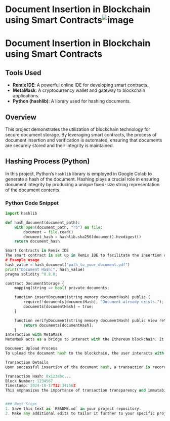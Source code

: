 # Document Insertion in Blockchain using Smart Contracts![image](https://github.com/user-attachments/assets/f22e4d6f-58fa-4961-adef-8f1488f76f07)
# Document Insertion in Blockchain using Smart Contracts

## Tools Used
- **Remix IDE**: A powerful online IDE for developing smart contracts.
- **MetaMask**: A cryptocurrency wallet and gateway to blockchain applications.
- **Python (hashlib)**: A library used for hashing documents.

## Overview
This project demonstrates the utilization of blockchain technology for secure document storage. By leveraging smart contracts, the process of document insertion and verification is automated, ensuring that documents are securely stored and their integrity is maintained.

## Hashing Process (Python)
In this project, Python’s `hashlib` library is employed in Google Colab to generate a hash of the document. Hashing plays a crucial role in ensuring document integrity by producing a unique fixed-size string representation of the document contents.

### Python Code Snippet
```python
import hashlib

def hash_document(document_path):
    with open(document_path, "rb") as file:
        document = file.read()
        document_hash = hashlib.sha256(document).hexdigest()
    return document_hash

Smart Contracts in Remix IDE
The smart contract is set up in Remix IDE to facilitate the insertion of document hashes onto the blockchain. The contract's primary function is to verify and store document hashes securely.
# Example usage
hash_value = hash_document("path_to_your_document.pdf")
print("Document Hash:", hash_value)
pragma solidity ^0.8.0;

contract DocumentStorage {
    mapping(string => bool) private documents;

    function insertDocument(string memory documentHash) public {
        require(!documents[documentHash], "Document already exists.");
        documents[documentHash] = true;
    }

    function verifyDocument(string memory documentHash) public view returns (bool) {
        return documents[documentHash];
    }
Interaction with MetaMask
MetaMask acts as a bridge to interact with the Ethereum blockchain. It allows users to manage their identities and sign transactions.

Document Upload Process
To upload the document hash to the blockchain, the user interacts with the smart contract through MetaMask, confirming the transaction that inserts the document hash.

Transaction Details
Upon successful insertion of the document hash, a transaction is recorded on the blockchain. Here is an example of the transaction hash and other details:

Transaction Hash: 0x123abc...
Block Number: 1234567
Timestamp: 2024-10-17T12:34:56Z
This emphasizes the importance of transaction transparency and immutability in the blockchain.


### Next Steps
1. Save this text as `README.md` in your project repository.
2. Make any additional edits to tailor it further to your specific project requirements or personal preferences.
